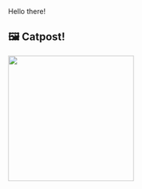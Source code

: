 Hello there!



## 🖼️ Catpost!

<sub>
    <img src="https://cdn2.thecatapi.com/images/6IWf3fPTS.jpg" height="256">
</sub>

